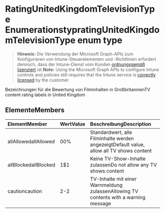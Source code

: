 # <a name="ratingunitedkingdomtelevisiontype-enum-type"></a><span data-ttu-id="9c056-101">RatingUnitedKingdomTelevisionType Enumerationstyp</span><span class="sxs-lookup"><span data-stu-id="9c056-101">ratingUnitedKingdomTelevisionType enum type</span></span>

> <span data-ttu-id="9c056-102">**Hinweis:** Die Verwendung der Microsoft Graph-APIs zum Konfigurieren von Intune-Steuerelementen und -Richtlinien erfordert dennoch, dass der Intune-Dienst vom Kunden [ordnungsgemäß lizenziert](https://go.microsoft.com/fwlink/?linkid=839381) ist.</span><span class="sxs-lookup"><span data-stu-id="9c056-102">**Note:** Using the Microsoft Graph APIs to configure Intune controls and policies still requires that the Intune service is [correctly licensed](https://go.microsoft.com/fwlink/?linkid=839381) by the customer.</span></span>

<span data-ttu-id="9c056-103">Bezeichnungen für die Bewertung von Filminhalten in Großbritannien</span><span class="sxs-lookup"><span data-stu-id="9c056-103">TV content rating labels in United Kingdom</span></span>
## <a name="members"></a><span data-ttu-id="9c056-104">Elemente</span><span class="sxs-lookup"><span data-stu-id="9c056-104">Members</span></span>
|<span data-ttu-id="9c056-105">Element</span><span class="sxs-lookup"><span data-stu-id="9c056-105">Member</span></span>|<span data-ttu-id="9c056-106">Wert</span><span class="sxs-lookup"><span data-stu-id="9c056-106">Value</span></span>|<span data-ttu-id="9c056-107">Beschreibung</span><span class="sxs-lookup"><span data-stu-id="9c056-107">Description</span></span>|
|:---|:---|:---|
|<span data-ttu-id="9c056-108">allAllowed</span><span class="sxs-lookup"><span data-stu-id="9c056-108">allAllowed</span></span>|<span data-ttu-id="9c056-109">0</span><span class="sxs-lookup"><span data-stu-id="9c056-109">0%</span></span>|<span data-ttu-id="9c056-110">Standardwert, alle Filminhalte werden angezeigt</span><span class="sxs-lookup"><span data-stu-id="9c056-110">Default value, allow all TV shows content</span></span>|
|<span data-ttu-id="9c056-111">allBlocked</span><span class="sxs-lookup"><span data-stu-id="9c056-111">allBlocked</span></span>|<span data-ttu-id="9c056-112">1</span><span class="sxs-lookup"><span data-stu-id="9c056-112">$1</span></span>|<span data-ttu-id="9c056-113">Keine TV-Show-Inhalte zulassen</span><span class="sxs-lookup"><span data-stu-id="9c056-113">Do not allow any TV shows content</span></span>|
|<span data-ttu-id="9c056-114">caution</span><span class="sxs-lookup"><span data-stu-id="9c056-114">caution</span></span>|<span data-ttu-id="9c056-115">2</span><span class="sxs-lookup"><span data-stu-id="9c056-115">-2</span></span>|<span data-ttu-id="9c056-116">TV-Inhalte mit einer Warnmeldung zulassen</span><span class="sxs-lookup"><span data-stu-id="9c056-116">Allowing TV contents with a warning message</span></span>|



